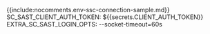 {{include:nocomments.env-ssc-connection-sample.md}}
          SC_SAST_CLIENT_AUTH_TOKEN: ${{secrets.CLIENT_AUTH_TOKEN}}
          EXTRA_SC_SAST_LOGIN_OPTS: --socket-timeout=60s